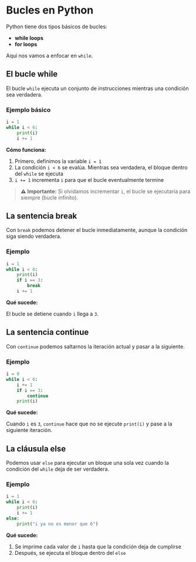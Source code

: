 # Bucles en Python

Python tiene dos tipos básicos de bucles:

- **while loops**
- **for loops**

Aquí nos vamos a enfocar en `while`.

## El bucle while

El bucle `while` ejecuta un conjunto de instrucciones mientras una condición sea verdadera.

### Ejemplo básico

```python
i = 1
while i < 6:
    print(i)
    i += 1
```

**Cómo funciona:**

1. Primero, definimos la variable `i = 1`
2. La condición `i < 6` se evalúa. Mientras sea verdadera, el bloque dentro del `while` se ejecuta
3. `i += 1` incrementa `i` para que el bucle eventualmente termine

> **⚠️ Importante:** Si olvidamos incrementar `i`, el bucle se ejecutaría para siempre (bucle infinito).

## La sentencia break

Con `break` podemos detener el bucle inmediatamente, aunque la condición siga siendo verdadera.

### Ejemplo

```python
i = 1
while i < 6:
    print(i)
    if i == 3:
        break
    i += 1
```

**Qué sucede:**

El bucle se detiene cuando `i` llega a `3`.

## La sentencia continue

Con `continue` podemos saltarnos la iteración actual y pasar a la siguiente.

### Ejemplo

```python
i = 0
while i < 6:
    i += 1
    if i == 3:
        continue
    print(i)
```

**Qué sucede:**

Cuando `i` es `3`, `continue` hace que no se ejecute `print(i)` y pase a la siguiente iteración.

## La cláusula else

Podemos usar `else` para ejecutar un bloque una sola vez cuando la condición del `while` deja de ser verdadera.

### Ejemplo

```python
i = 1
while i < 6:
    print(i)
    i += 1
else:
    print("i ya no es menor que 6")
```

**Qué sucede:**

1. Se imprime cada valor de `i` hasta que la condición deja de cumplirse
2. Después, se ejecuta el bloque dentro del `else`
